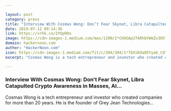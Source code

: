 ```yaml
---

layout: post
category: press
title: "Interview With Cosmas Wong: Don’t Fear Skynet, Libra Catapulted Crypto Awareness in Masses, AI…"
date: 2019-07-12 09:14:36
link: https://vrhk.co/2YOpROx
image: https://cdn-images-1.medium.com/max/1200/1*CHUGAp2fARhbYWmZv36hTw.jpeg
domain: hackernoon.com
author: "HackerNoon.com"
icon: https://cdn-images-1.medium.com/fit/c/304/304/1*76XiKOa05Yya6_CdYX8pVg.jpeg
excerpt: "Cosmas Wong is a tech entrepreneur and investor who created companies for more than 20 years. He is the founder of Grey Jean Technologies…"

---
```


### Interview With Cosmas Wong: Don’t Fear Skynet, Libra Catapulted Crypto Awareness in Masses, AI…

Cosmas Wong is a tech entrepreneur and investor who created companies for more than 20 years. He is the founder of Grey Jean Technologies…